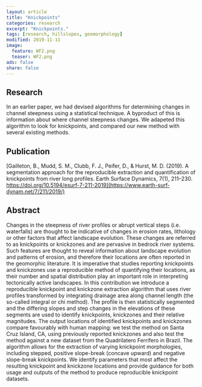 ```yaml
---
layout: article
title: "Knickpoints"
categories: research
excerpt: "Knickpoints."
tags: [research, hillslopes, geomorphology]
modified: 2019-11-11
image:
  feature: WF2.png
  teaser: WF2.png
ads: false
share: false
---
```




## Research

  In an earlier paper, we had devised algorithms for determining changes in channel steepness using a statistical technique. A byproduct of this is information about where channel steepness changes. We adapeted this algorithm to look for knickpoints, and compared our new method with several existing methods. 
  
## Publication

  [Gailleton, B., Mudd, S. M., Clubb, F. J., Peifer, D., & Hurst, M. D. (2019). A segmentation approach for the reproducible extraction and quantification of knickpoints from river long profiles. Earth Surface Dynamics, 7(1), 211–230. https://doi.org/10.5194/esurf-7-211-2019](https://www.earth-surf-dynam.net/7/211/2019/)
  
## Abstract

  Changes in the steepness of river profiles or abrupt vertical steps (i.e. waterfalls) are thought to be indicative of changes in erosion rates, lithology or other factors that affect landscape evolution. These changes are referred to as knickpoints or knickzones and are pervasive in bedrock river systems. Such features are thought to reveal information about landscape evolution and patterns of erosion, and therefore their locations are often reported in the geomorphic literature. It is imperative that studies reporting knickpoints and knickzones use a reproducible method of quantifying their locations, as their number and spatial distribution play an important role in interpreting tectonically active landscapes. In this contribution we introduce a reproducible knickpoint and knickzone extraction algorithm that uses river profiles transformed by integrating drainage area along channel length (the so-called integral or chi method). The profile is then statistically segmented and the differing slopes and step changes in the elevations of these segments are used to identify knickpoints, knickzones and their relative magnitudes. The output locations of identified knickpoints and knickzones compare favourably with human mapping: we test the method on Santa Cruz Island, CA, using previously reported knickzones and also test the method against a new dataset from the Quadrilatero Ferrifero in Brazil. The algorithm allows for the extraction of varying knickpoint morphologies, including stepped, positive slope-break (concave upward) and negative slope-break knickpoints. We identify parameters that most affect the resulting knickpoint and knickzone locations and provide guidance for both usage and outputs of the method to produce reproducible knickpoint datasets.

